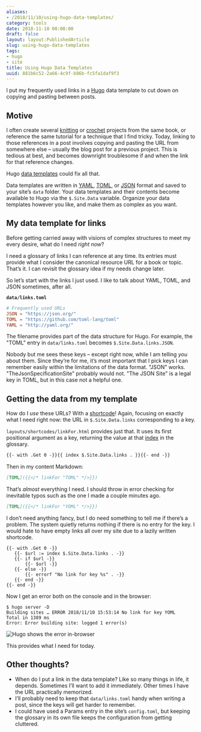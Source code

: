 ```yaml
---
aliases:
- /2018/11/10/using-hugo-data-templates/
category: tools
date: 2018-11-10 00:00:00
draft: false
layout: layout:PublishedArticle
slug: using-hugo-data-templates
tags:
- hugo
- site
title: Using Hugo Data Templates
uuid: 881b6c52-2a66-4c9f-b86b-fc5fa1daf9f3
---
```


I put my frequently used links in a [Hugo](https://gohugo.io/) data
template to cut down on copying and pasting between posts.

## Motive

I often create several [knitting](/tags/knitting) or
[crochet](/tags/crochet) projects from the same book, or reference the
same tutorial for a technique that I find tricky. Today, linking to
those references in a post involves copying and pasting the URL from
somewhere else – usually the blog post for a previous project. This is
tedious at best, and becomes downright troublesome if and when the link
for that reference changes.

Hugo [data templates](https://gohugo.io/templates/data-templates/) could
fix all that.

Data templates are written in [YAML](https://yaml.org),
[TOML](https://github/toml-lang/toml), or [JSON](https://json.org)
format and saved to your site’s `data` folder. Your data templates and
their contents become available to Hugo via the `$.Site.Data` variable.
Organize your data templates however you like, and make them as complex
as you want.

## My data template for links

Before getting carried away with visions of complex structures to meet
my every desire, what do I need *right now*?

I need a glossary of links I can reference at any time. Its entries must
provide what I consider the canonical resource URL for a book or topic.
That’s it. I can revisit the glossary idea if my needs change later.

So let’s start with the links I just used. I like to talk about YAML,
TOML, and JSON sometimes, after all.

**`data/links.toml`**

```toml
# Frequently used URLs
JSON = "https://json.org/"
TOML = "https://github.com/toml-lang/toml"
YAML = "http://yaml.org/"
```

The filename provides part of the data structure for Hugo. For example,
the "TOML" entry in `data/links.toml` becomes `$.Site.Data.links.JSON`.

Nobody but me sees these keys – except right now, while I am telling
*you* about them. Since they’re for me, it’s most important that I pick
keys I can remember easily within the limitations of the data format.
"JSON" works. "TheJsonSpecificationSite" probably would not. "The JSON
Site" is a legal key in TOML, but in this case not a helpful one.

## Getting the data from my template

How do I *use* these URLs? With a
[shortcode](https://gohugo.io/templates/shortcode-templates/)\! Again,
focusing on exactly what I need right now: the URL in
`$.Site.Data.links` corresponding to a key.

`layouts/shortcodes/linkFor.html` provides just that. It uses its first
positional argument as a key, returning the value at that
[index](https://gohugo.io/functions/index-function/) in the glossary.

``` html
{{- with .Get 0 -}}{{ index $.Site.Data.links . }}{{- end -}}
```

Then in my content Markdown:

``` md
[TOML]({{</* linkFor "TOML" */>}})
```

That’s *almost* everything I need. I should throw in error checking for
inevitable typos such as the one I made a couple minutes ago.

``` md
[TOML]({{</* linkFor "YOML" */>}})
```

I don’t need anything fancy, but I do need something to tell me if
there’s a problem. The system quietly returns nothing if there is no
entry for the key. I would hate to have empty links all over my site due
to a lazily written shortcode.

```
{{- with .Get 0 -}}
   {{- $url := index $.Site.Data.links . -}}
   {{- if $url -}}
       {{- $url -}}
   {{- else -}}
       {{- errorf "No link for key %s" . -}}
   {{- end -}}
{{- end -}}
```

Now I get an error both on the console and in the browser:

    $ hugo server -D
    Building sites … ERROR 2018/11/10 15:53:14 No link for key YOML
    Total in 1389 ms
    Error: Error building site: logged 1 error(s)

![Hugo shows the error in-browser](error-screenshot.png)

This provides what I need for today.

## Other thoughts?

- When do I put a link in the data template? Like so many things in
  life, it depends. Sometimes I’ll want to add it immediately. Other
  times I have the URL practically memorized.
- I’ll probably need to keep that `data/links.toml` handy when writing
  a post, since the keys will get harder to remember.
- I could have used a Params entry in the site’s `config.toml`, but
  keeping the glossary in its own file keeps the configuration from
  getting cluttered.